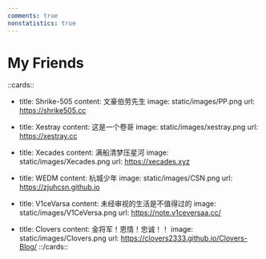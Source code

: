 ```yaml
---
comments: true
nonstatistics: true
---
```


# My Friends

::cards::

- title: Shrike-505
  content: 文豪伯劳先生
  image: static/images/PP.png
  url: https://shrike505.cc

  
- title: Xestray
  content: 这是一个卷哥
  image: static/images/xestray.png
  url: https://xestray.cc

- title: Xecades
  content: 满船清梦压星河
  image: static/images/Xecades.png
  url: https://xecades.xyz

- title: WEDM
  content: 杭城少年
  image: static/images/CSN.png
  url: https://zjuhcsn.github.io

- title: V1ceVarsa
  content: 未经审视的生活是不值得过的
  image: static/images/V1CeVersa.png
  url: https://note.v1ceversaa.cc/

- title: Clovers
  content: 金将军！恩情！忠诚！！
  image: static/images/Clovers.png
  url: https://clovers2333.github.io/Clovers-Blog/
::/cards::  